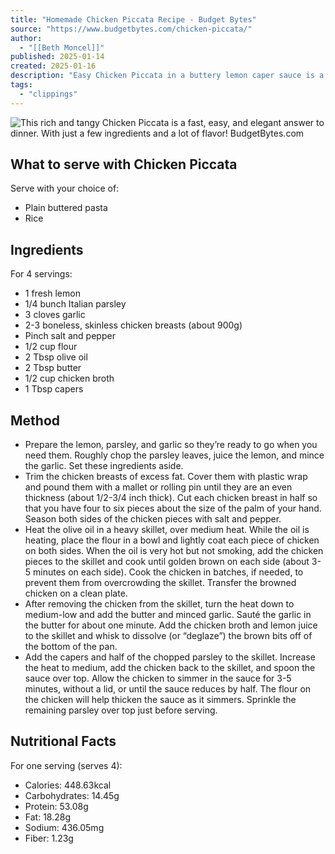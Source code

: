 ```yaml
---
title: "Homemade Chicken Piccata Recipe - Budget Bytes"
source: "https://www.budgetbytes.com/chicken-piccata/"
author:
  - "[[Beth Moncel]]"
published: 2025-01-14
created: 2025-01-16
description: "Easy Chicken Piccata in a buttery lemon caper sauce is a fast, easy, and elegant answer to your weeknight dinner."
tags:
  - "clippings"
---
```

![This rich and tangy Chicken Piccata is a fast, easy, and elegant answer to dinner. With just a few ingredients and a lot of flavor! BudgetBytes.com](https://www.budgetbytes.com/wp-content/uploads/2012/01/Chicken-Piccatta-close-500x500.jpg)
## What to serve with Chicken Piccata
Serve with your choice of:
- Plain buttered pasta
- Rice
## Ingredients
For 4 servings:
- 1 fresh lemon 
- 1/4 bunch Italian parsley 
- 3 cloves garlic 
- 2-3 boneless, skinless chicken breasts (about 900g)
- Pinch salt and pepper 
- 1/2 cup flour 
- 2 Tbsp olive oil 
- 2 Tbsp butter 
- 1/2 cup​ chicken broth 
- 1 Tbsp capers 

## Method
- Prepare the lemon, parsley, and garlic so they’re ready to go when you need them. Roughly chop the parsley leaves, juice the lemon, and mince the garlic. Set these ingredients aside.
- Trim the chicken breasts of excess fat. Cover them with plastic wrap and pound them with a mallet or rolling pin until they are an even thickness (about 1/2-3/4 inch thick). Cut each chicken breast in half so that you have four to six pieces about the size of the palm of your hand. Season both sides of the chicken pieces with salt and pepper.
- Heat the olive oil in a heavy skillet, over medium heat. While the oil is heating, place the flour in a bowl and lightly coat each piece of chicken on both sides. When the oil is very hot but not smoking, add the chicken pieces to the skillet and cook until golden brown on each side (about 3-5 minutes on each side). Cook the chicken in batches, if needed, to prevent them from overcrowding the skillet. Transfer the browned chicken on a clean plate.
- After removing the chicken from the skillet, turn the heat down to medium-low and add the butter and minced garlic. Sauté the garlic in the butter for about one minute. Add the chicken broth and lemon juice to the skillet and whisk to dissolve (or “deglaze”) the brown bits off of the bottom of the pan.
- Add the capers and half of the chopped parsley to the skillet. Increase the heat to medium, add the chicken back to the skillet, and spoon the sauce over top. Allow the chicken to simmer in the sauce for 3-5 minutes, without a lid, or until the sauce reduces by half. The flour on the chicken will help thicken the sauce as it simmers. Sprinkle the remaining parsley over top just before serving.

## Nutritional Facts
For one serving (serves 4):
- Calories: 448.63kcal
- Carbohydrates: 14.45g
- Protein: 53.08g
- Fat: 18.28g
- Sodium: 436.05mg
- Fiber: 1.23g
